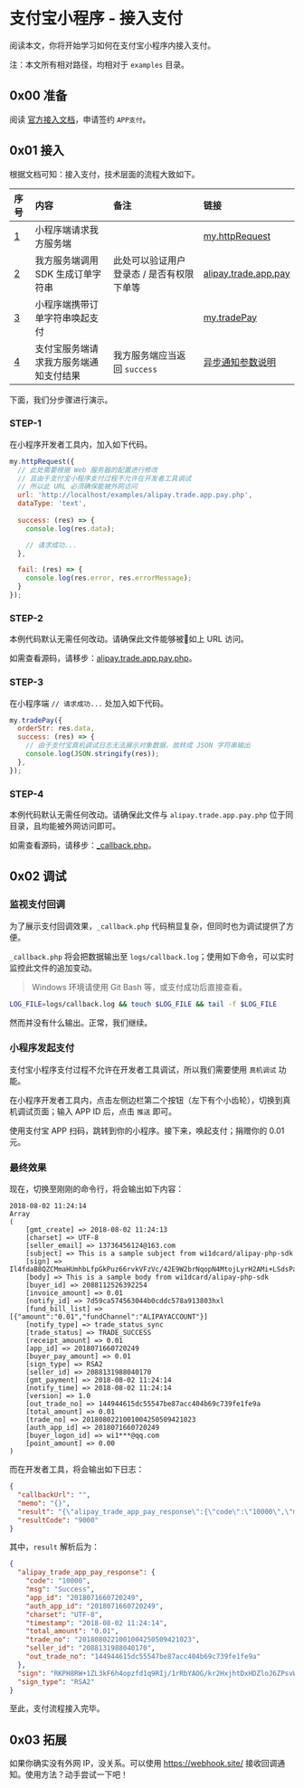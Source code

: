 # 支付宝小程序 - 接入支付

阅读本文，你将开始学习如何在支付宝小程序内接入支付。

注：本文所有相对路径，均相对于 `examples` 目录。

## 0x00 准备

阅读 [官方接入文档](https://docs.alipay.com/mini/introduce/tradepay)，申请签约 `APP支付`。

## 0x01 接入

根据文档可知：接入支付，技术层面的流程大致如下。

| 序号       | 内容                                   | 备注                                      | 链接                                                             |
|:-----------|:---------------------------------------|:------------------------------------------|:-----------------------------------------------------------------|
| [1](#0x01) | 小程序端请求我方服务端                 |                                           | [my.httpRequest](https://docs.alipay.com/mini/api/network)       |
| [2](#0x02) | 我方服务端调用 SDK 生成订单字符串      | 此处可以验证用户登录态 / 是否有权限下单等 | [alipay.trade.app.pay](https://docs.open.alipay.com/204/105465/) |
| [3](#0x03) | 小程序端携带订单字符串唤起支付         |                                           | [my.tradePay](https://docs.alipay.com/mini/api/openapi-pay)      |
| [4](#0x04) | 支付宝服务端请求我方服务端通知支付结果 | 我方服务端应当返回 `success`              | [异步通知参数说明](https://docs.open.alipay.com/204/105301/)     |

下面，我们分步骤进行演示。

### STEP-1

在小程序开发者工具内，加入如下代码。

```js
my.httpRequest({
  // 此处需要根据 Web 服务器的配置进行修改
  // 且由于支付宝小程序支付过程不允许在开发者工具调试
  // 所以此 URL 必须确保能被外网访问
  url: 'http://localhost/examples/alipay.trade.app.pay.php',
  dataType: 'text',
  
  success: (res) => {
    console.log(res.data);

    // 请求成功...
  },

  fail: (res) => {
    console.log(res.error, res.errorMessage);
  }
});
```

### STEP-2

本例代码默认无需任何改动。请确保此文件能够被如上 URL 访问。

如需查看源码，请移步：[alipay.trade.app.pay.php](alipay.trade.app.pay.php)。

### STEP-3

在小程序端 `// 请求成功...` 处加入如下代码。

```js
my.tradePay({
  orderStr: res.data,
  success: (res) => {
    // 由于支付宝真机调试日志无法展示对象数据，故转成 JSON 字符串输出
    console.log(JSON.stringify(res));
  },
});
```

### STEP-4

本例代码默认无需任何改动。请确保此文件与 `alipay.trade.app.pay.php` 位于同目录，且均能被外网访问即可。

如需查看源码，请移步：[_callback.php](_callback.php)。

## 0x02 调试

### 监视支付回调

为了展示支付回调效果，`_callback.php` 代码稍显复杂，但同时也为调试提供了方便。

`_callback.php` 将会把数据输出至 `logs/callback.log`；使用如下命令，可以实时监控此文件的追加变动。

> Windows 环境请使用 Git Bash 等，或支付成功后直接查看。

```bash
LOG_FILE=logs/callback.log && touch $LOG_FILE && tail -f $LOG_FILE
```

然而并没有什么输出。正常，我们继续。

### 小程序发起支付

支付宝小程序支付过程不允许在开发者工具调试，所以我们需要使用 `真机调试` 功能。

在小程序开发者工具内，点击左侧边栏第二个按钮（左下有个小齿轮），切换到真机调试页面；输入 APP ID 后，点击 `推送` 即可。

使用支付宝 APP 扫码，跳转到你的小程序。接下来，唤起支付；捐赠你的 0.01 元。

### 最终效果

现在，切换至刚刚的命令行，将会输出如下内容：

```
2018-08-02 11:24:14
Array
(
    [gmt_create] => 2018-08-02 11:24:13
    [charset] => UTF-8
    [seller_email] => 13736456124@163.com
    [subject] => This is a sample subject from wi1dcard/alipay-php-sdk
    [sign] => Il4fdaB8QZCMmaHUmhbLfpGkPuz66rvkVFzVc/42E9W2brNqopN4MtojLyrH2AMi+LSdsPaWVItn6mI1MDjevgvZ0hXInfh3mx/U8P7D6RQVjunIBCMWrWPDuu52AJBPput/tCckijc7O7BdG3Yovf1f1z5MhH3puCvEyS5rvWVPl/EcrhJdcW77ngPVHmGP2LO8WPdO0zgsEOLiy+eiXZXyLmjKqUsRBM5wRlJkJZudW75NeJMkprZvdSQEMT2PHAJkXAgfmw1HEQHbK22NGVDsIjzip74GaHy+EDSZ/Vk8XyNGKNfzI26PZHrvX2783Y2S8sgdzwDF1d9VI+W4Gw==
    [body] => This is a sample body from wi1dcard/alipay-php-sdk
    [buyer_id] => 2088112526392254
    [invoice_amount] => 0.01
    [notify_id] => 7d59ca574563044b0cddc578a913803hxl
    [fund_bill_list] => [{"amount":"0.01","fundChannel":"ALIPAYACCOUNT"}]
    [notify_type] => trade_status_sync
    [trade_status] => TRADE_SUCCESS
    [receipt_amount] => 0.01
    [app_id] => 2018071660720249
    [buyer_pay_amount] => 0.01
    [sign_type] => RSA2
    [seller_id] => 2088131988040170
    [gmt_payment] => 2018-08-02 11:24:14
    [notify_time] => 2018-08-02 11:24:14
    [version] => 1.0
    [out_trade_no] => 144944615dc55547be87acc404b69c739fe1fe9a
    [total_amount] => 0.01
    [trade_no] => 2018080221001004250509421023
    [auth_app_id] => 2018071660720249
    [buyer_logon_id] => wi1***@qq.com
    [point_amount] => 0.00
)
```

而在开发者工具，将会输出如下日志：

```json
{
  "callbackUrl": "",
  "memo": "{}",
  "result": "{\"alipay_trade_app_pay_response\":{\"code\":\"10000\",\"msg\":\"Success\",\"app_id\":\"2018071660720249\",\"auth_app_id\":\"2018071660720249\",\"charset\":\"UTF-8\",\"timestamp\":\"2018-08-02 11:24:14\",\"total_amount\":\"0.01\",\"trade_no\":\"2018080221001004250509421023\",\"seller_id\":\"2088131988040170\",\"out_trade_no\":\"144944615dc55547be87acc404b69c739fe1fe9a\"},\"sign\":\"RKPH8RW+1ZL3kF6h4opzfd1q9RIj/1rRbYAOG/kr2HxjhtDxHDZloJ6ZPsvWHLtZC9CylZ4c7f/z+2l/EhKVhLDQ3YkTdS5fPeaXB7zvV5c40lJ0ou8a5dNKEWFgxEFGnJyjApQ63Uc7+mHgafIc9xmXmn45Ou+3L2hM3qjy7ajBzBqT1cQVG/+NEcPdUNWFNB96XPDTK7xn5CcGQHO4bMpXiuIYTECFIJP1UAqNL/lBIZsEF921CdwUaUZUElgaSN2lYjRemFeofVXWyIRUDPXrRDjb8V+D7EbEV8v3oNRBP8hQSSt5rMqzYClUHxoxJXpeRnvEE1wjDJxIAvmw0A==\",\"sign_type\":\"RSA2\"}",
  "resultCode": "9000"
}
```

其中，`result` 解析后为：

```json
{
  "alipay_trade_app_pay_response": {
    "code": "10000",
    "msg": "Success",
    "app_id": "2018071660720249",
    "auth_app_id": "2018071660720249",
    "charset": "UTF-8",
    "timestamp": "2018-08-02 11:24:14",
    "total_amount": "0.01",
    "trade_no": "2018080221001004250509421023",
    "seller_id": "2088131988040170",
    "out_trade_no": "144944615dc55547be87acc404b69c739fe1fe9a"
  },
  "sign": "RKPH8RW+1ZL3kF6h4opzfd1q9RIj/1rRbYAOG/kr2HxjhtDxHDZloJ6ZPsvWHLtZC9CylZ4c7f/z+2l/EhKVhLDQ3YkTdS5fPeaXB7zvV5c40lJ0ou8a5dNKEWFgxEFGnJyjApQ63Uc7+mHgafIc9xmXmn45Ou+3L2hM3qjy7ajBzBqT1cQVG/+NEcPdUNWFNB96XPDTK7xn5CcGQHO4bMpXiuIYTECFIJP1UAqNL/lBIZsEF921CdwUaUZUElgaSN2lYjRemFeofVXWyIRUDPXrRDjb8V+D7EbEV8v3oNRBP8hQSSt5rMqzYClUHxoxJXpeRnvEE1wjDJxIAvmw0A==",
  "sign_type": "RSA2"
}
```

至此，支付流程接入完毕。

## 0x03 拓展

如果你确实没有外网 IP，没关系。可以使用 <https://webhook.site/> 接收回调通知。使用方法？动手尝试一下吧！